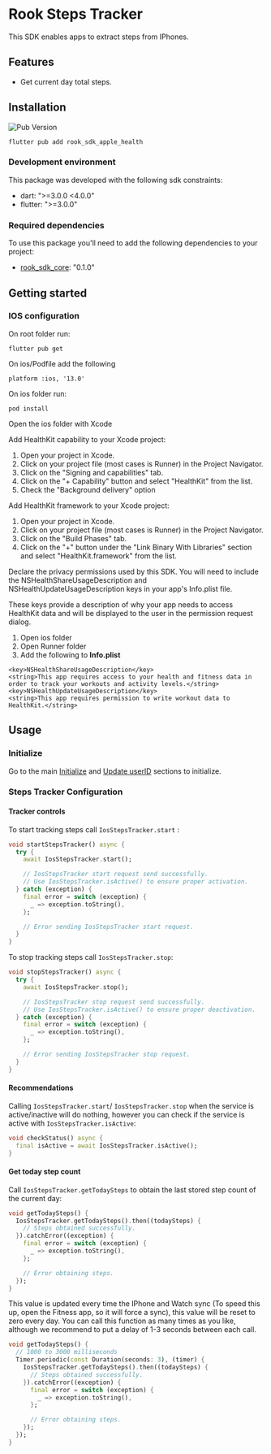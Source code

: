# Rook Steps Tracker

This SDK enables apps to extract steps from IPhones.

## Features

* Get current day total steps.

## Installation

![Pub Version](https://img.shields.io/pub/v/rook_sdk_apple_health?style=for-the-badge&logo=flutter&label=pubdev&color=7200F7)

```text
flutter pub add rook_sdk_apple_health
```

### Development environment

This package was developed with the following sdk constraints:

* dart: ">=3.0.0 <4.0.0"
* flutter: ">=3.0.0"

### Required dependencies

To use this package you'll need to add the following dependencies to your project:

* [rook_sdk_core](https://pub.dev/packages/rook_sdk_core): "0.1.0"

## Getting started

### IOS configuration

On root folder run:

```text
flutter pub get
```

On ios/Podfile add the following

```text
platform :ios, '13.0'
```

On ios folder run:

```text
pod install
```

Open the ios folder with Xcode

Add HealthKit capability to your Xcode project:

1. Open your project in Xcode.
2. Click on your project file (most cases is Runner) in the Project Navigator.
3. Click on the "Signing and capabilities" tab.
4. Click on the "+ Capability" button and select "HealthKit" from the list.
5. Check the "Background delivery" option

Add HealthKit framework to your Xcode project:

1. Open your project in Xcode.
2. Click on your project file (most cases is Runner) in the Project Navigator.
3. Click on the "Build Phases" tab.
4. Click on the "+" button under the "Link Binary With Libraries" section and select "HealthKit.framework" from the
   list.

Declare the privacy permissions used by this SDK. You will need to include the NSHealthShareUsageDescription and
NSHealthUpdateUsageDescription keys in your app's Info.plist file.

These keys provide a description of why your app needs to access HealthKit data and will be displayed to the user in the
permission request dialog.

1. Open ios folder
2. Open Runner folder
3. Add the following to **Info.plist**

```plist
<key>NSHealthShareUsageDescription</key>
<string>This app requires access to your health and fitness data in order to track your workouts and activity levels.</string>
<key>NSHealthUpdateUsageDescription</key>
<string>This app requires permission to write workout data to HealthKit.</string>
```

## Usage

### Initialize

Go to the main [Initialize](README.md#initialize) and [Update userID](README.md#update-userid) sections to initialize.

### Steps Tracker Configuration

#### Tracker controls

To start tracking steps call `IosStepsTracker.start` :

```dart
void startStepsTracker() async {
  try {
    await IosStepsTracker.start();

    // IosStepsTracker start request send successfully. 
    // Use IosStepsTracker.isActive() to ensure proper activation.
  } catch (exception) {
    final error = switch (exception) {
      _ => exception.toString(),
    };

    // Error sending IosStepsTracker start request. 
  }
}
```

To stop tracking steps call `IosStepsTracker.stop`:

```dart
void stopStepsTracker() async {
  try {
    await IosStepsTracker.stop();

    // IosStepsTracker stop request send successfully. 
    // Use IosStepsTracker.isActive() to ensure proper deactivation.
  } catch (exception) {
    final error = switch (exception) {
      _ => exception.toString(),
    };

    // Error sending IosStepsTracker stop request. 
  }
}
```

#### Recommendations

Calling `IosStepsTracker.start`/ `IosStepsTracker.stop` when the service is active/inactive will do nothing,
however you can check if the service is active with `IosStepsTracker.isActive`:

```dart
void checkStatus() async {
  final isActive = await IosStepsTracker.isActive();
}
```

#### Get today step count

Call `IosStepsTracker.getTodaySteps` to obtain the last stored step count of the current day:

```dart
void getTodaySteps() {
  IosStepsTracker.getTodaySteps().then((todaySteps) {
    // Steps obtained successfully.
  }).catchError((exception) {
    final error = switch (exception) {
      _ => exception.toString(),
    };

    // Error obtaining steps.
  });
}
```

This value is updated every time the IPhone and Watch sync (To speed this up, open the Fitness app, so it will force a
sync), this value will be reset to zero every day. You can call this function as many times as you like, although we
recommend to put a delay of 1-3 seconds between each call.

```dart
void getTodaySteps() {
  // 1000 to 3000 milliseconds
  Timer.periodic(const Duration(seconds: 3), (timer) {
    IosStepsTracker.getTodaySteps().then((todaySteps) {
      // Steps obtained successfully.
    }).catchError((exception) {
      final error = switch (exception) {
        _ => exception.toString(),
      };

      // Error obtaining steps.
    });
  });
}
```
